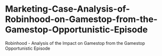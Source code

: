 # Marketing-Case-Analysis-of-Robinhood-on-Gamestop-from-the-Gamestop-Opportunistic-Episode
Robinhood - Analysis of the Impact on Gamestop from the Gamestop Opportunistic Episode 
